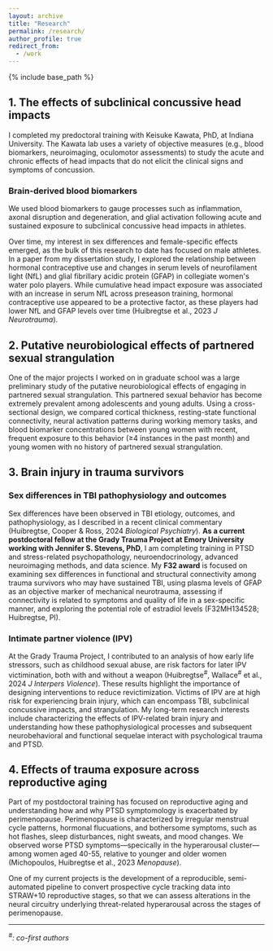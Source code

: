 ```yaml
---
layout: archive
title: "Research"
permalink: /research/
author_profile: true
redirect_from:
  - /work
---
```


{% include base_path %}

## 1. The effects of subclinical concussive head impacts
I completed my predoctoral training with Keisuke Kawata, PhD, at Indiana University. The Kawata lab uses a variety of objective measures (e.g., blood biomarkers, neuroimaging, oculomotor assessments) to study the acute and chronic effects of head impacts that do not elicit the clinical signs and symptoms of concussion.  
### Brain-derived blood biomarkers
We used blood biomarkers to gauge processes such as inflammation, axonal disruption and degeneration, and glial activation following acute and sustained exposure to subclinical concussive head impacts in athletes.  

Over time, my interest in sex differences and female-specific effects emerged, as the bulk of this research to date has focused on male athletes. In a paper from my dissertation study, I explored the relationship between hormonal contraceptive use and changes in serum levels of neurofilament light (NfL) and glial fibrillary acidic protein (GFAP) in collegiate women's water polo players. While cumulative head impact exposure was associated with an increase in serum NfL across preseason training, hormonal contraceptive use appeared to be a protective factor, as these players had lower NfL and GFAP levels over time (Huibregtse et al., 2023 *J Neurotrauma*). 

## 2. Putative neurobiological effects of partnered sexual strangulation
One of the major projects I worked on in graduate school was a large preliminary study of the putative neurobiological effects of engaging in partnered sexual strangulation. This partnered sexual behavior has become extremely prevalent among adolescents and young adults. Using a cross-sectional design, we compared cortical thickness, resting-state functional connectivity, neural activation patterns during working memory tasks, and blood biomarker concentrations between young women with recent, frequent exposure to this behavior (≥4 instances in the past month) and young women with no history of partnered sexual strangulation.

## 3. Brain injury in trauma survivors
### Sex differences in TBI pathophysiology and outcomes
Sex differences have been observed in TBI etiology, outcomes, and pathophysiology, as I described in a recent clinical commentary  (Huibregtse, Cooper & Ross, 2024 *Biological Psychiatry*). **As a current postdoctoral fellow at the Grady Trauma Project at Emory University working with Jennifer S. Stevens, PhD**, I am completing training in PTSD and stress-related psychopathology, neuroendocrinology, advanced neuroimaging methods, and data science. My **F32 award** is focused on examining sex differences in functional and structural connectivity among trauma survivors who may have sustained TBI, using plasma levels of GFAP as an objective marker of mechanical neurotrauma, assessing if connectivity is related to symptoms and quality of life in a sex-specific manner, and exploring the potential role of estradiol levels (F32MH134528; Huibregtse, PI). 

### Intimate partner violence (IPV)
At the Grady Trauma Project, I contributed to an analysis of how early life stressors, such as childhood sexual abuse, are risk factors for later IPV victimination, both with and without a weapon (Huibregtse<sup>#</sup>, Wallace<sup>#</sup> et al., 2024 *J Interpers Violence*). These results highlight the importance of designing interventions to reduce revictimization. Victims of IPV are at high risk for experiencing brain injury, which can encompass TBI, subclinical concussive impacts, and strangulation. My long-term research interests include characterizing the effects of IPV-related brain injury and understanding how these pathophysiological processes and subsequent neurobehavioral and functional sequelae interact with psychological trauma and PTSD. 

## 4. Effects of trauma exposure across reproductive aging
Part of my postdoctoral training has focused on reproductive aging and understanding how and why PTSD symptomology is exacerbated by perimenopause. Perimenopause is characterized by irregular menstrual cycle patterns, hormonal flucuations, and bothersome symptoms, such as hot flashes, sleep disturbances, night sweats, and mood changes. We observed worse PTSD symptoms—specically in the hyperarousal cluster—among women aged 40-55, relative to younger and older women (Michopoulos, Huibregtse et al., 2023 *Menopause*).   

One of my current projects is the development of a reproducible, semi-automated pipeline to convert prospective cycle tracking data into STRAW+10 reproductive stages, so that we can assess alterations in the neural circuitry underlying threat-related hyperarousal across the stages of perimenopause. 


***
*<sup>#</sup>: co-first authors*
